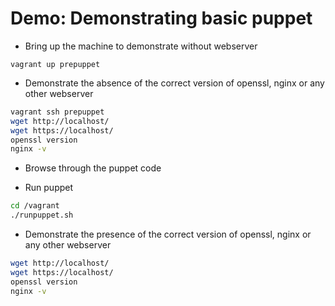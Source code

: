 Demo: Demonstrating basic puppet
============================

- Bring up the machine to demonstrate without webserver

`vagrant up prepuppet`

- Demonstrate the absence of the correct version of openssl, nginx or any other webserver

```bash
vagrant ssh prepuppet
wget http://localhost/
wget https://localhost/
openssl version
nginx -v
```    

- Browse through the puppet code

- Run puppet

```bash
cd /vagrant
./runpuppet.sh
```


- Demonstrate the presence of the correct version of openssl, nginx or any other webserver

```bash
wget http://localhost/
wget https://localhost/
openssl version
nginx -v
```
